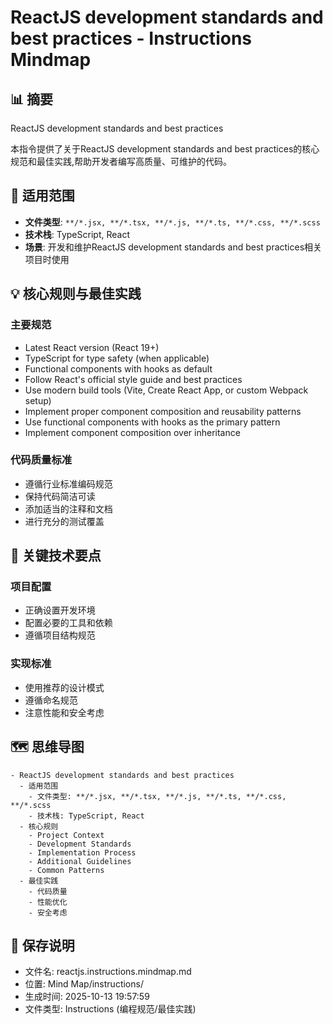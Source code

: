 # ReactJS development standards and best practices - Instructions Mindmap

## 📊 摘要
ReactJS development standards and best practices

本指令提供了关于ReactJS development standards and best practices的核心规范和最佳实践,帮助开发者编写高质量、可维护的代码。

## 🎯 适用范围
- **文件类型**: `**/*.jsx, **/*.tsx, **/*.js, **/*.ts, **/*.css, **/*.scss`
- **技术栈**: TypeScript, React
- **场景**: 开发和维护ReactJS development standards and best practices相关项目时使用

## 💡 核心规则与最佳实践

### 主要规范
- Latest React version (React 19+)
- TypeScript for type safety (when applicable)
- Functional components with hooks as default
- Follow React's official style guide and best practices
- Use modern build tools (Vite, Create React App, or custom Webpack setup)
- Implement proper component composition and reusability patterns
- Use functional components with hooks as the primary pattern
- Implement component composition over inheritance

### 代码质量标准
- 遵循行业标准编码规范
- 保持代码简洁可读
- 添加适当的注释和文档
- 进行充分的测试覆盖

## 📝 关键技术要点

### 项目配置
- 正确设置开发环境
- 配置必要的工具和依赖
- 遵循项目结构规范

### 实现标准
- 使用推荐的设计模式
- 遵循命名规范
- 注意性能和安全考虑

## 🗺️ 思维导图

```mindmap
- ReactJS development standards and best practices
  - 适用范围
    - 文件类型: **/*.jsx, **/*.tsx, **/*.js, **/*.ts, **/*.css, **/*.scss
    - 技术栈: TypeScript, React
  - 核心规则
    - Project Context
    - Development Standards
    - Implementation Process
    - Additional Guidelines
    - Common Patterns
  - 最佳实践
    - 代码质量
    - 性能优化
    - 安全考虑
```

## 💾 保存说明
- 文件名: reactjs.instructions.mindmap.md
- 位置: Mind Map/instructions/
- 生成时间: 2025-10-13 19:57:59
- 文件类型: Instructions (编程规范/最佳实践)
